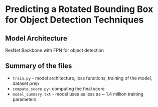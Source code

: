 # Predicting a Rotated Bounding Box for Object Detection Techniques

## Model Architecture
ResNet Backbone with FPN for object detection

## Summary of the files
  - `train.py` - model architecture, loss functions, training of the model, dataset prep
  - `compute_score.py`- computing the final score
  - `model_summary.txt` - model uses as less as ~ 1.4 million training parameters
  
